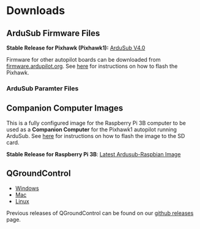 # Downloads

## ArduSub Firmware Files

**Stable Release for Pixhawk (Pixhawk1):** 
<i class="fa fa-download" aria-hidden="true"></i> [ArduSub V4.0](https://firmware.ardupilot.org/Sub/stable/Pixhawk1/ardusub.apj)

Firmware for other autopilot boards can be downloaded from [firmware.ardupilot.org](https://firmware.ardupilot.org/). See [here](https://www.ardusub.com/getting-started/installation.html#ardusub) for instructions on how to flash the Pixhawk.

### ArduSub Paramter Files

## Companion Computer Images

This is a fully configured image for the Raspberry Pi 3B computer to be used as a **Companion Computer** for the Pixhawk1 autopilot running ArduSub. See [here](https://www.ardusub.com/getting-started/installation.html#raspberry-pi) for instructions on how to flash the image to the SD card.

**Stable Release for Raspberry Pi 3B**:
<i class="fa fa-download" aria-hidden="true"></i> [Latest Ardusub-Raspbian Image](https://s3.amazonaws.com/downloads.bluerobotics.com/Pi/stable/ardusub-raspbian.img.zip)

## QGroundControl

- [Windows](https://s3-us-west-2.amazonaws.com/qgroundcontrol/latest/QGroundControl-installer.exe)
- [Mac](https://s3-us-west-2.amazonaws.com/qgroundcontrol/latest/QGroundControl.dmg)
- [Linux](https://s3-us-west-2.amazonaws.com/qgroundcontrol/latest/QGroundControl.AppImage)

Previous releases of QGroundControl can be found on our [github releases](https://github.com/bluerobotics/qgroundcontrol/releases) page.




